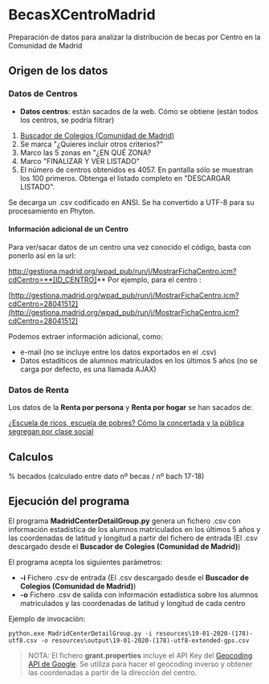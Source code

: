 # BecasXCentroMadrid
Preparación de datos para analizar la distribución de becas por Centro en la Comunidad de Madrid

## Origen de los datos

### Datos de Centros
* **Datos centros**: están sacados de la web. Cómo se obtiene (están todos los centros, se podría filtrar)
1. [Buscador de Colegios (Comunidad de Madrid)](http://www.madrid.org/wpad_pub/run/j/MostrarConsultaGeneral.icm)
2. Se marca "¿Quieres incluir otros criterios?"
3. Marco las 5 zonas en "¿EN QUÉ ZONA? 
4. Marco "FINALIZAR Y VER LISTADO"
5. El número de centros obtenidos es 4057. En pantalla sólo se muestran los 100 primeros. Obtenga el listado completo en "DESCARGAR LISTADO".

Se decarga un .csv codificado en ANSI. Se ha convertido a UTF-8 para su procesamiento en Phyton.

#### Información adicional de un Centro

Para ver/sacar datos de un centro una vez conocido el código, basta con ponerlo así en la url:

   http://gestiona.madrid.org/wpad_pub/run/j/MostrarFichaCentro.icm?cdCentro=**[ID_CENTRO]**
Por ejemplo, para el centro :

   [http://gestiona.madrid.org/wpad_pub/run/j/MostrarFichaCentro.icm?cdCentro=28041512](http://gestiona.madrid.org/wpad_pub/run/j/MostrarFichaCentro.icm?cdCentro=28041512)

Podemos extraer información adicional, como:
   * e-mail (no se incluye entre los datos exportados en el .csv) 
   * Datos estadíticos de alumnos matrículados en los últimos 5 años (no se carga por defecto, es una llamada AJAX) 

### Datos de Renta

Los datos de la **Renta por persona** y **Renta por hogar** se han sacados de:
 
   [¿Escuela de ricos, escuela de pobres? Cómo la concertada y la pública segregan por clase social](https://elpais.com/economia/2019/09/11/actualidad/1568217626_928704.html)

## Calculos

% becados (calculado entre dato nº becas / nº bach 17-18)

## Ejecución del programa

El programa **MadridCenterDetailGroup.py** genera un fichero .csv con información
estadística de los alumnos matriculados en los últimos 5 años y las coordenadas de
latitud y longitud a partir del fichero de entrada (El .csv descargado desde el 
 **Buscador de Colegios (Comunidad de Madrid)**)

El programa acepta los siguientes parámetros:

 * **-i** Fichero .csv de entrada (El .csv descargado desde el 
 **Buscador de Colegios (Comunidad de Madrid)**)
 * **-o** Fichero .csv de salida con información estadística sobre los 
 alumnos matriculados y las coordenadas de latitud y longitud de cada centro
 
Ejemplo de invocación:

```
python.exe MadridCenterDetailGroup.py -i resources\19-01-2020-(178)-utf8.csv -o resources\output\19-01-2020-(178)-utf8-extended-gps.csv
```

> NOTA: El fichero **grant.properties** incluye el API Key del  [Geocoding API
 de Google](https://developers.google.com/maps/documentation/geocoding/start). 
 Se utiliza para hacer el geocoding inverso y obtener las coordenadas 
 a partir de la dirección del centro. 